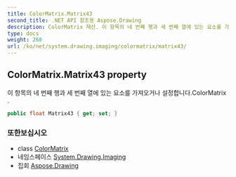 ```yaml
---
title: ColorMatrix.Matrix43
second_title: .NET API 참조용 Aspose.Drawing
description: ColorMatrix 재산. 이 항목의 네 번째 행과 세 번째 열에 있는 요소를 가져오거나 설정합니다.ColorMatrix .
type: docs
weight: 260
url: /ko/net/system.drawing.imaging/colormatrix/matrix43/
---
```

## ColorMatrix.Matrix43 property

이 항목의 네 번째 행과 세 번째 열에 있는 요소를 가져오거나 설정합니다.ColorMatrix .

```csharp
public float Matrix43 { get; set; }
```

### 또한보십시오

* class [ColorMatrix](../)
* 네임스페이스 [System.Drawing.Imaging](../../colormatrix/)
* 집회 [Aspose.Drawing](../../../)


